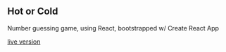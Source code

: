 ## Hot or Cold

Number guessing game, using React, bootstrapped w/ Create React App

<a href="https://jl-hot-or-cold.glitch.me/">live version</a>


